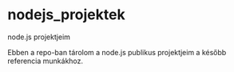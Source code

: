# nodejs_projektek
node.js projektjeim

Ebben a repo-ban tárolom a node.js publikus projektjeim a később referencia munkákhoz.
